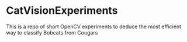 # CatVisionExperiments
This is a repo of short OpenCV experiments to deduce the most efficient way to classify Bobcats from Cougars
